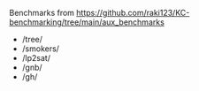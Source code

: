 Benchmarks from https://github.com/raki123/KC-benchmarking/tree/main/aux_benchmarks

* /tree/
* /smokers/
* /lp2sat/
* /gnb/
* /gh/
